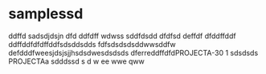 # samplessd
ddffd
sadsdjdsjn
dfd
ddfdff
wdwss
sddfdsdd
dfdfsd
deffdf
dfddffddf
ddffddfdfdffddfsdsddsdds
fdfsdsdsdsddwwsddfw
defdddfweesjdsjsjjhsdsdwesdsdsds
dferreddffdfdPROJECTA-30 1
sdsdsds
PROJECTAa
sdddssd
s
d
w
ee
wwe
qww
